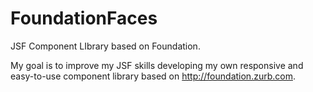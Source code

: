 # FoundationFaces
JSF Component LIbrary based on Foundation.

My goal is to improve my JSF skills developing my own responsive and easy-to-use component library based on http://foundation.zurb.com.
